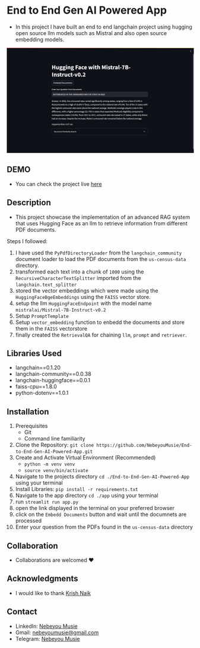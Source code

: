 # End to End Gen AI Powered App
 - In this project I have built an end to end langchain project using hugging open source llm models such as Mistral and also open source embedding models. 

![Streamlit Web App Interface](./images/app%20interface.png)

## DEMO
 - You can check the project live [here](https://8511-01hwj8ynshjz7spkr595x77ec2.cloudspaces.litng.ai/)

## Description
- This project showcase the implementation of an advanced RAG system that uses Hugging Face as an llm to retrieve information from different PDF documents.

Steps I followed:
1. I have used the `PyPdfDirectoryLoader` from the `langchain_community` document loader to load the PDF documents from the `us-census-data` directory.
2. transformed each text into a chunk of `1000` using the `RecursiveCharacterTextSplitter` imported from the `langchain.text_splitter`
3. stored the vector embeddings which were made using the `HuggingFaceBgeEmbeddings` using the `FAISS` vector store.
4. setup the llm `HuggingFaceEndpoint` with the model name `mistralai/Mistral-7B-Instruct-v0.2`
5. Setup `PromptTemplate`
6. Setup `vector_embedding` function to enbedd the documents and store them in the `FAISS` vectorstore
7. finally created the `RetrievalQA` for chaining `llm`, `prompt` and `retriever`.

## Libraries Used
 - langchain==0.1.20
 - langchain-community==0.0.38
 - langchain-huggingface==0.0.1
 - faiss-cpu==1.8.0
 - python-dotenv==1.0.1

## Installation
 1. Prerequisites
    - Git
    - Command line familiarity
 2. Clone the Repository: `git clone https://github.com/NebeyouMusie/End-to-End-Gen-AI-Powered-App.git`
 3. Create and Activate Virtual Environment (Recommended)
    - `python -m venv venv`
    - `source venv/bin/activate`
 4. Navigate to the projects directory `cd ./End-to-End-Gen-AI-Powered-App` using your terminal
 5. Install Libraries: `pip install -r requirements.txt`
 6. Navigate to the app directory `cd ./app` using your terminal 
 7. run `streamlit run app.py`
 8. open the link displayed in the terminal on your preferred browser
 9. click on the `Embedd Documents` button and wait until the documnets are processed
 10. Enter your question from the PDFs found in the `us-census-data` directory

## Collaboration
- Collaborations are welcomed ❤️

## Acknowledgments
 - I would like to thank [Krish Naik](https://www.youtube.com/@krishnaik06)
   
## Contact
 - LinkedIn: [Nebeyou Musie](https://www.linkedin.com/in/nebeyou-musie)
 - Gmail: nebeyoumusie@gmail.com
 - Telegram: [Nebeyou Musie](https://t.me/NebeyouMusie)


